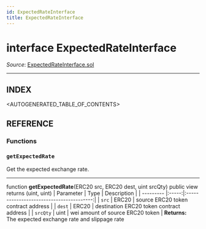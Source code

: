 ```yaml
---
id: ExpectedRateInterface
title: ExpectedRateInterface
---
```

# interface ExpectedRateInterface

*Source*: [ExpectedRateInterface.sol](https://github.com/KyberNetwork/smart-contracts/blob/master/contracts/ExpectedRateInterface.sol)
___

## INDEX

<AUTOGENERATED_TABLE_OF_CONTENTS>

## REFERENCE

### Functions

### `getExpectedRate`
Get the expected exchange rate.
___
function __getExpectedRate__(ERC20 src, ERC20 dest, uint srcQty) public view returns (uint, uint)
| Parameter | Type  | Description                              |
| --------- |:-----:|:----------------------------------------:|
| `src`     | ERC20 | source ERC20 token contract address      |
| `dest`    | ERC20 | destination ERC20 token contract address |
| `srcQty`  | uint  | wei amount of source ERC20 token         |
**Returns:**\
The expected exchange rate and slippage rate
<br />
